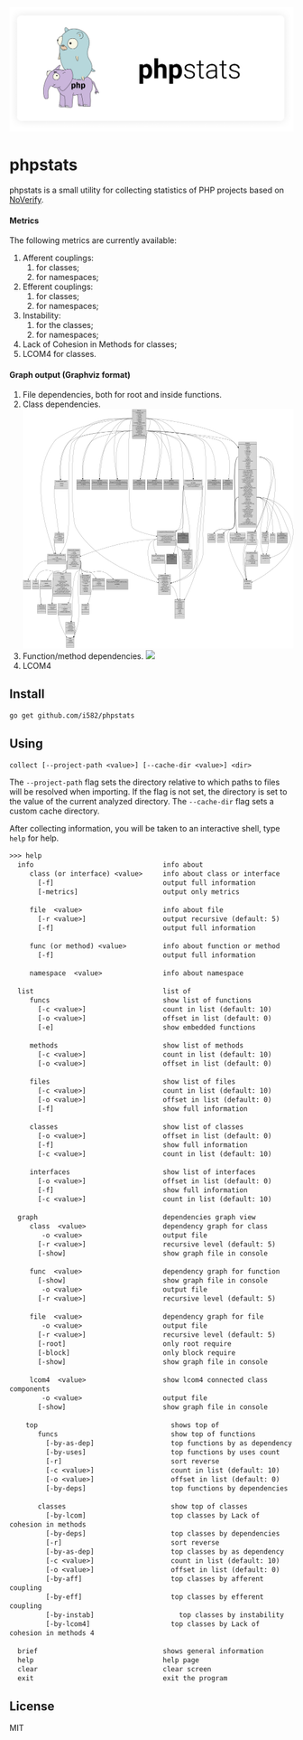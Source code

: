 ![](/doc/logo.png)

# phpstats

phpstats is a small utility for collecting statistics of PHP projects based on [NoVerify](https://github.com/VKCOM/noverify).

#### Metrics

The following metrics are currently available:

1. Afferent couplings:
   1. for classes;
   2. for namespaces;
2. Efferent couplings:
   1. for classes;
   2. for namespaces;
3. Instability:
   1. for the classes;
   2. for namespaces;
4. Lack of Cohesion in Methods for classes;
5. LCOM4 for classes.

#### Graph output (Graphviz format)

1. File dependencies, both for root and inside functions.
2. Class dependencies.
![](/doc/class_graph.svg)
3. Function/method dependencies.
![](/doc/func_graph.svg)
4. LCOM4

## Install

```
go get github.com/i582/phpstats
```

## Using

```
collect [--project-path <value>] [--cache-dir <value>] <dir>
```

The `--project-path` flag sets the directory relative to which paths to files will be resolved when importing. If the flag is not set, the directory is set to the value of the current analyzed directory.
The `--cache-dir` flag sets a custom cache directory.

After collecting information, you will be taken to an interactive shell, type `help` for help.

```
>>> help
  info                                info about
     class (or interface) <value>     info about class or interface
       [-f]                           output full information
       [-metrics]                     output only metrics

     file  <value>                    info about file
       [-r <value>]                   output recursive (default: 5)
       [-f]                           output full information

     func (or method) <value>         info about function or method
       [-f]                           output full information

     namespace  <value>               info about namespace

  list                                list of
     funcs                            show list of functions
       [-c <value>]                   count in list (default: 10)
       [-o <value>]                   offset in list (default: 0)
       [-e]                           show embedded functions

     methods                          show list of methods
       [-c <value>]                   count in list (default: 10)
       [-o <value>]                   offset in list (default: 0)

     files                            show list of files
       [-c <value>]                   count in list (default: 10)
       [-o <value>]                   offset in list (default: 0)
       [-f]                           show full information

     classes                          show list of classes
       [-o <value>]                   offset in list (default: 0)
       [-f]                           show full information
       [-c <value>]                   count in list (default: 10)

     interfaces                       show list of interfaces
       [-o <value>]                   offset in list (default: 0)
       [-f]                           show full information
       [-c <value>]                   count in list (default: 10)

  graph                               dependencies graph view
     class  <value>                   dependency graph for class
        -o <value>                    output file
       [-r <value>]                   recursive level (default: 5)
       [-show]                        show graph file in console

     func  <value>                    dependency graph for function
       [-show]                        show graph file in console
        -o <value>                    output file
       [-r <value>]                   recursive level (default: 5)

     file  <value>                    dependency graph for file
        -o <value>                    output file
       [-r <value>]                   recursive level (default: 5)
       [-root]                        only root require
       [-block]                       only block require
       [-show]                        show graph file in console

     lcom4  <value>                   show lcom4 connected class components
        -o <value>                    output file
       [-show]                        show graph file in console

    top                                 shows top of
       funcs                            show top of functions
         [-by-as-dep]                   top functions by as dependency
         [-by-uses]                     top functions by uses count
         [-r]                           sort reverse
         [-c <value>]                   count in list (default: 10)
         [-o <value>]                   offset in list (default: 0)
         [-by-deps]                     top functions by dependencies
  
       classes                          show top of classes
         [-by-lcom]                     top classes by Lack of cohesion in methods
         [-by-deps]                     top classes by dependencies
         [-r]                           sort reverse
         [-by-as-dep]                   top classes by as dependency
         [-c <value>]                   count in list (default: 10)
         [-o <value>]                   offset in list (default: 0)
         [-by-aff]                      top classes by afferent coupling
         [-by-eff]                      top classes by efferent coupling
         [-by-instab]                     top classes by instability
         [-by-lcom4]                    top classes by Lack of cohesion in methods 4

  brief                               shows general information
  help                                help page
  clear                               clear screen
  exit                                exit the program

```

## License

MIT